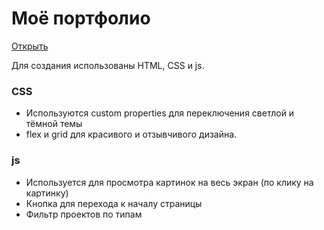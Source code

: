 # Моё портфолио
[Открыть](https://mixelte.github.io/portfolio/index.html)


Для создания иcпользованы HTML, CSS и js.

### CSS 
* Используются custom properties для переключения светлой и тёмной темы 
* flex и grid для красивого и отзывчивого дизайна.

### js 
* Используется для просмотра картинок на весь экран (по клику на картинку)
* Кнопка для перехода к началу страницы
* Фильтр проектов по типам

